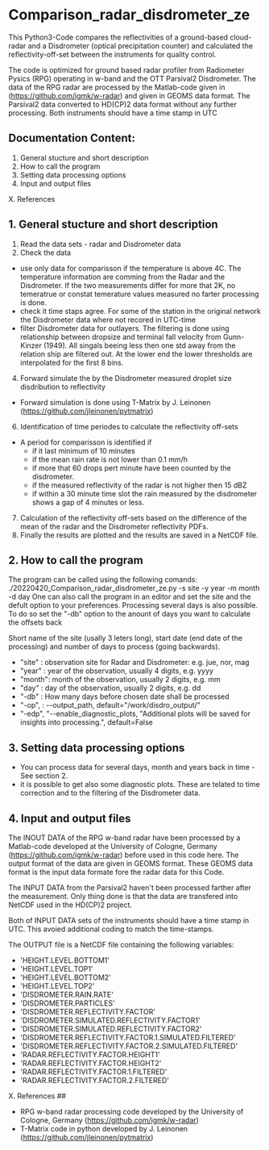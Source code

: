 # Comparison_radar_disdrometer_ze

This Python3-Code compares the reflectivities of a ground-based cloud-radar and a Disdrometer (optical precipitation counter) and calculated the reflectivity-off-set between the instruments for quality control.

The code is optimized for ground based radar profiler from Radiometer Pysics (RPG) operating in w-band and the OTT Parsival2 Disdrometer. The data of the RPG radar are processed by the Matlab-code given in (https://github.com/igmk/w-radar) and given in GEOMS data format. The Parsival2 data converted to HD(CP)2 data format without any further processing. Both instruments should have a time stamp in UTC

## Documentation Content: ##
1. General stucture and short description
2. How to call the program
3. Setting data processing options
4. Input and output files

X. References

## 1. General stucture and short description ##

1. Read the data sets - radar and Disdrometer data
2. Check the data
- use only data for comparisson if the temperature is above 4C. The temperature information are comming from the Radar and the Disdrometer. If the two measurements differ for more that 2K, no temeratrue or constat temerature values measured no farter processing is done.
- check it time staps agree. For some of the station in the original network the Disdrometer data where not recored in UTC-time
- filter Disdrometer data for outlayers. The filtering is done using relationship between dropsize and terminal fall velocity from Gunn-Kinzer (1949). All singals beeing less then one std away from the relation ship are filtered out. At the lower end the lower thresholds are interpolated for the first 8 bins.
4. Forward simulate the by the Disdrometer measured droplet size disdribution to reflectivity
- Forward simulation is done using T-Matrix by J. Leinonen (https://github.com/jleinonen/pytmatrix) 
6. Identification of time periodes to calculate the reflectivity off-sets
- A period for comparisson is identified if 
    - if it last minimum of 10 minutes
    - if the mean rain rate is not lower than 0.1 mm/h 
    - if more that 60 drops pert minute have been counted by the disdrometer.
    - if the measured reflectivity of the radar is not higher then 15 dBZ
    - if within a 30 minute time slot the rain measured by the disdrometer shows a gap of 4 minutes or less.
7. Calculation of the reflectivity off-sets based on the difference of the mean of the radar and the Disdrometer reflectivity PDFs.
8. Finally the results are plotted and the results are saved in a NetCDF file.

## 2. How to call the program ##

The program can be called using the following comands:
./20220420_Comparison_radar_disdrometer_ze.py -s site -y year -m month -d day 
One can also call the program in an editor and set the site and the defult option to your preferences. Processing several days is also possible. To do so set the "-db" option to the anount of days you want to calculate the offsets back

Short name of the site (usally 3 leters long), start date (end date of the processing) and number of days to process (going backwards).
- "site" : observation site for Radar and Disdrometer: e.g. jue, nor, mag
- "year" : year of the observation, usually 4 digits, e.g. yyyy
- "month": month of the observation, usually 2 digits, e.g. mm
- "day"  : day of the observation, usually 2 digits, e.g. dd
- "-db"  : How many days before chosen date shall be processed
- "-op", : --output_path, default="/work/disdro_output/"
- "-edp", "--enable_diagnostic_plots, "Additional plots will be saved for insights into processing.", default=False

## 3. Setting data processing options ##

- You can process data for several days, month and years back in time - See section 2.
- it is possible to get also some diagnostic plots. These are telated to time correction and to the filtering of the Disdrometer data.

## 4. Input and output files ##

The INOUT DATA of the RPG w-band radar have been processed by a Matlab-code developed at the University of Cologne, Germany (https://github.com/igmk/w-radar) before used in this code here. The output format of the data are given in GEOMS format. These GEOMS data format is the input data formate fore the radar data for this Code.

The INPUT DATA from the Parsival2 haven't been processed farther after the measurement. Only thing done is that the data are transfered into NetCDF used in the HD(CP)2 project. 

Both of INPUT DATA sets of the instruments should have a time stamp in UTC. This avoied additional coding to match the time-stamps.

The OUTPUT file is a NetCDF file containing the following variables: 
- 'HEIGHT.LEVEL.BOTTOM1'
- 'HEIGHT.LEVEL.TOP1'
- 'HEIGHT.LEVEL.BOTTOM2'
- 'HEIGHT.LEVEL.TOP2'
- 'DISDROMETER.RAIN.RATE'
- 'DISDROMETER.PARTICLES'
- 'DISDROMETER.REFLECTIVITY.FACTOR'
- 'DISDROMETER.SIMULATED.REFLECTIVITY.FACTOR1'
- 'DISDROMETER.SIMULATED.REFLECTIVITY.FACTOR2'
- 'DISDROMETER.REFLECTIVITY.FACTOR.1.SIMULATED.FILTERED'
- 'DISDROMETER.REFLECTIVITY.FACTOR.2.SIMULATED.FILTERED'
- 'RADAR.REFLECTIVITY.FACTOR.HEIGHT1'
- 'RADAR.REFLECTIVITY.FACTOR.HEIGHT2'
- 'RADAR.REFLECTIVITY.FACTOR.1.FILTERED'
- 'RADAR.REFLECTIVITY.FACTOR.2.FILTERED'
    
X. References ##
- RPG w-band radar processing code developed by the University of Cologne, Germany (https://github.com/igmk/w-radar)
- T-Matrix code in python developed by J. Leinonen (https://github.com/jleinonen/pytmatrix) 

